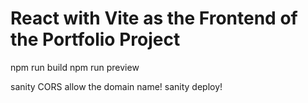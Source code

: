 # React with Vite as the Frontend of the Portfolio Project 

npm run build
npm run preview

sanity CORS allow the domain name! 
sanity deploy! 